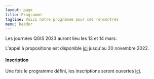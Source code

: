 ```yaml
---
layout: page
title: Programme
tagline: Voici notre programme pour ces rencontres
menu: header
---
```


Les journées QGIS 2023 auront lieu les 13 et 14 mars.

L'appel à propositions est disponible [ici](https://sondage.osgeo.asso.fr/index.php/863591) jusqu'au 20 novembre 2022.

#### Inscription

Une fois le programme défini, les inscriptions seront ouvertes [ici](/z25_inscription.html).
